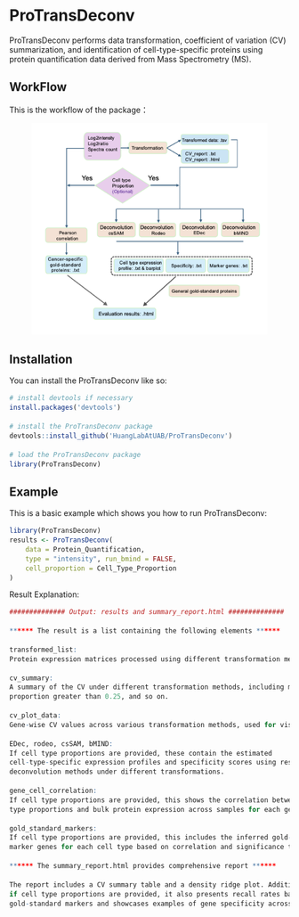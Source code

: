 
<!-- README.md is generated from README.Rmd. Please edit that file -->

# ProTransDeconv
ProTransDeconv performs data transformation, coefficient of variation (CV) summarization, and identification of cell-type-specific proteins using protein quantification data derived from Mass Spectrometry (MS).

## WorkFlow

This is the workflow of the package：

<figure>
<img src="images/Workflow.png" alt="Workflow Diagram" />
</figure>

<!-- badges: start -->
<!-- badges: end -->

## Installation

You can install the ProTransDeconv like so:

``` r
# install devtools if necessary
install.packages('devtools')

# install the ProTransDeconv package
devtools::install_github('HuangLabAtUAB/ProTransDeconv')

# load the ProTransDeconv package
library(ProTransDeconv)
```

## Example

This is a basic example which shows you how to run ProTransDeconv:

``` r
library(ProTransDeconv)
results <- ProTransDeconv(
    data = Protein_Quantification,
    type = "intensity", run_bmind = FALSE,
    cell_proportion = Cell_Type_Proportion
)
```

Result Explanation:

``` r
############## Output: results and summary_report.html ############## 

****** The result is a list containing the following elements ******

transformed_list: 
Protein expression matrices processed using different transformation methods.

cv_summary: 
A summary of the CV under different transformation methods, including mean, median, 
proportion greater than 0.25, and so on.

cv_plot_data: 
Gene-wise CV values across various transformation methods, used for visualization.

EDec, rodeo, csSAM, bMIND:  
If cell type proportions are provided, these contain the estimated 
cell-type-specific expression profiles and specificity scores using respective 
deconvolution methods under different transformations.

gene_cell_correlation: 
If cell type proportions are provided, this shows the correlation between cell 
type proportions and bulk protein expression across samples for each gene.

gold_standard_markers: 
If cell type proportions are provided, this includes the inferred gold-standard 
marker genes for each cell type based on correlation and significance thresholds.

****** The summary_report.html provides comprehensive report ******

The report includes a CV summary table and a density ridge plot. Additionally, 
if cell type proportions are provided, it also presents recall rates based on 
gold-standard markers and showcases examples of gene specificity across different cell types.

```
